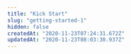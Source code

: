```yaml
---
title: "Kick Start"
slug: "getting-started-1"
hidden: false
createdAt: "2020-11-23T07:24:31.672Z"
updatedAt: "2020-11-23T08:03:30.937Z"
---
```

